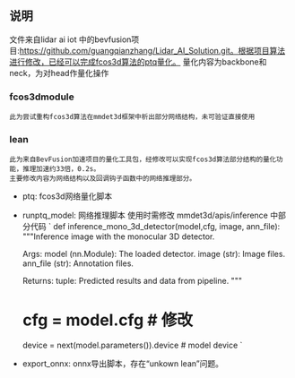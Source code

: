 ## 说明
文件来自lidar ai iot 中的bevfusion项目:https://github.com/guangqianzhang/Lidar_AI_Solution.git。根据项目算法进行修改，已经可以完成fcos3d算法的ptq量化。
量化内容为backbone和neck，为对head作量化操作

### fcos3dmodule 
    此为尝试重构fcos3d算法在mmdet3d框架中析出部分网络结构，未可验证直接使用

### lean
    此为来自BevFusion加速项目的量化工具包，经修改可以实现fcos3d算法部分结构的量化功能，推理加速约33倍，0.2s。
    主要修改内容为网络结构以及回调钩子函数中的网络推理部分。

+ ptq: fcos3d网络量化脚本
+ runptq_model: 网络推理脚本
    使用时需修改 mmdet3d/apis/inference 中部分代码
    ` 
    def inference_mono_3d_detector(model,cfg, image, ann_file):
    """Inference image with the monocular 3D detector.

    Args:
        model (nn.Module): The loaded detector.
        image (str): Image files.
        ann_file (str): Annotation files.

    Returns:
        tuple: Predicted results and data from pipeline.
    """
    # cfg = model.cfg  # 修改
    device = next(model.parameters()).device  # model device
    `
+ export_onnx: onnx导出脚本，存在“unkown lean”问题。